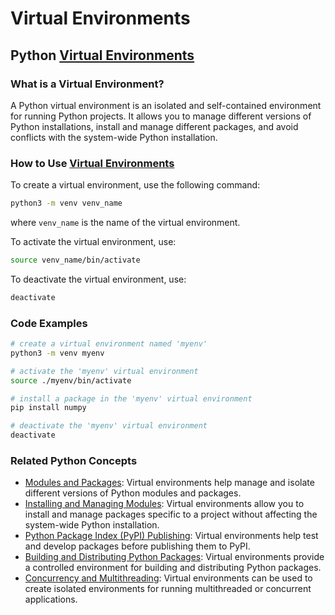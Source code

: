 # Virtual Environments 
## Python [Virtual Environments](./../virtual-environments/)

### What is a Virtual Environment?
A Python virtual environment is an isolated and self-contained environment for running Python projects. It allows you to manage different versions of Python installations, install and manage different packages, and avoid conflicts with the system-wide Python installation.

### How to Use [Virtual Environments](./../virtual-environments/)
To create a virtual environment, use the following command:

```bash
python3 -m venv venv_name
```

where `venv_name` is the name of the virtual environment.

To activate the virtual environment, use:

```bash
source venv_name/bin/activate
```

To deactivate the virtual environment, use:

```bash
deactivate
```

### Code Examples
```bash
# create a virtual environment named 'myenv'
python3 -m venv myenv

# activate the 'myenv' virtual environment
source ./myenv/bin/activate

# install a package in the 'myenv' virtual environment
pip install numpy

# deactivate the 'myenv' virtual environment
deactivate
```

### Related Python Concepts

- [Modules and Packages](./../modules-and-packages/): Virtual environments help manage and isolate different versions of Python modules and packages.
- [Installing and Managing Modules](./../installing-and-managing-modules/): Virtual environments allow you to install and manage packages specific to a project without affecting the system-wide Python installation.
- [Python Package Index (PyPI) Publishing](./../python-package-index-(pypi)-publishing/): Virtual environments help test and develop packages before publishing them to PyPI.
- [Building and Distributing Python Packages](./../building-and-distributing-python-packages/): Virtual environments provide a controlled environment for building and distributing Python packages.
- [Concurrency and Multithreading](./../concurrency-and-multithreading/): Virtual environments can be used to create isolated environments for running multithreaded or concurrent applications.